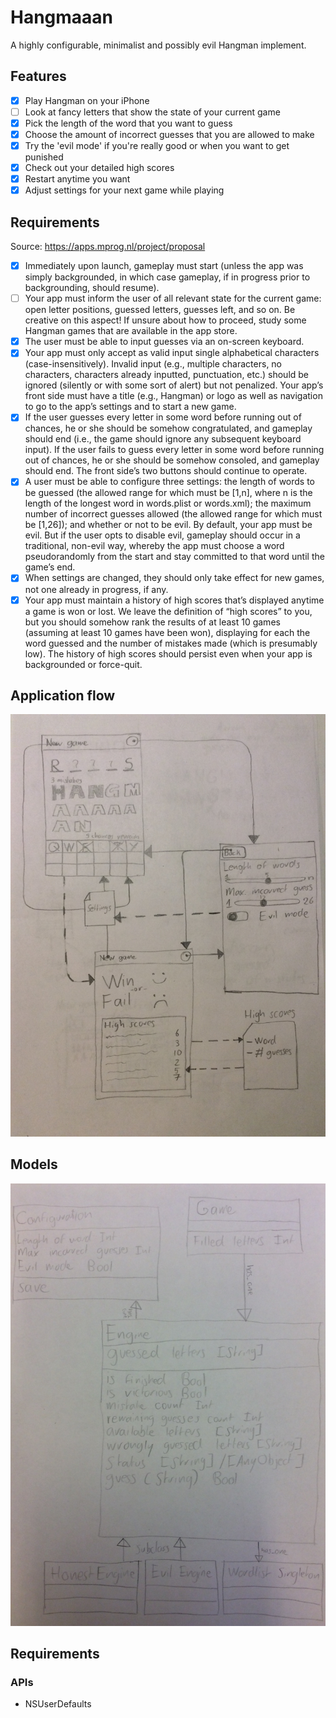 Hangmaaan
=========

A highly configurable, minimalist and possibly evil Hangman implement.

## Features

- [x] Play Hangman on your iPhone
- [ ] Look at fancy letters that show the state of your current game
- [x] Pick the length of the word that you want to guess
- [x] Choose the amount of incorrect guesses that you are allowed to make
- [x] Try the 'evil mode' if you're really good or when you want to get punished
- [x] Check out your detailed high scores
- [x] Restart anytime you want
- [x] Adjust settings for your next game while playing

## Requirements

Source: https://apps.mprog.nl/project/proposal

- [x] Immediately upon launch, gameplay must start (unless the app was simply backgrounded, in which case gameplay, if in progress prior to backgrounding, should resume).
- [ ] Your app must inform the user of all relevant state for the current game: open letter positions, guessed letters, guesses left, and so on. Be creative on this aspect! If unsure about how to proceed, study some Hangman games that are available in the app store.
- [x] The user must be able to input guesses via an on-screen keyboard.
- [x] Your app must only accept as valid input single alphabetical characters (case-insensitively). Invalid input (e.g., multiple characters, no characters, characters already inputted, punctuation, etc.) should be ignored (silently or with some sort of alert) but not penalized.
Your app’s front side must have a title (e.g., Hangman) or logo as well as navigation to go to the app’s settings and to start a new game.
- [x] If the user guesses every letter in some word before running out of chances, he or she should be somehow congratulated, and gameplay should end (i.e., the game should ignore any subsequent keyboard input). If the user fails to guess every letter in some word before running out of chances, he or she should be somehow consoled, and gameplay should end. The front side’s two buttons should continue to operate.
- [x] A user must be able to configure three settings: the length of words to be guessed (the allowed range for which must be [1,n], where n is the length of the longest word in words.plist or words.xml); the maximum number of incorrect guesses allowed (the allowed range for which must be [1,26]); and whether or not to be evil. By default, your app must be evil. But if the user opts to disable evil, gameplay should occur in a traditional, non-evil way, whereby the app must choose a word pseudorandomly from the start and stay committed to that word until the game’s end.
- [x] When settings are changed, they should only take effect for new games, not one already in progress, if any.
- [x] Your app must maintain a history of high scores that’s displayed anytime a game is won or lost. We leave the definition of “high scores” to you, but you should somehow rank the results of at least 10 games (assuming at least 10 games have been won), displaying for each the word guessed and the number of mistakes made (which is presumably low). The history of high scores should persist even when your app is backgrounded or force-quit.

## Application flow
![Application flow](ui_flow.jpg)

## Models

![Models](models.jpeg)

## Requirements

### APIs

- NSUserDefaults
